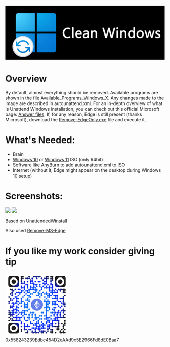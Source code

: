 <p align="center">
  <img src="Banner.png" width="800">
</p>

# Overview
By default, almost everything should be removed. Available programs are shown in the file Available_Programs_Windows_X. Any changes made to the image are described in autounattend.xml. For an in-depth overview of what is Unattend Windows installation, you can check out this official Microsoft page: [Answer files](https://learn.microsoft.com/en-us/windows-hardware/manufacture/desktop/update-windows-settings-and-scripts-create-your-own-answer-file-sxs?view=windows-11). If, for any reason, Edge is still present (thanks Microsoft), download the [Remove-EdgeOnly.exe](https://github.com/ShadowWhisperer/Remove-MS-Edge/blob/main/Remove-EdgeOnly.exe?raw=true) file and execute it.

# What's Needed:
* Brain
* [Windows 10](https://www.microsoft.com/software-download/windows10) or [Windows 11](https://www.microsoft.com/software-download/windows11) ISO (only 64bit)
* Software like [AnyBurn](https://www.anyburn.com/download.php) to add autounattend.xml to ISO
* Internet (without it, Edge might appear on the desktop during Windows 10 setup)

# Screenshots:

<img src="https://i.imgur.com/CGdn6lN.png" width="600">
<img src="https://i.imgur.com/I1njbd2.png" width="600">

Based on [UnattendedWinstall](https://github.com/memstechtips/UnattendedWinstall)

Also used [Remove-MS-Edge](https://github.com/ShadowWhisperer/Remove-MS-Edge?tab=readme-ov-file)


# If you like my work consider giving tip
<img src="https://github.com/MatiDEV-PL/Clean-Windows/blob/main/Donate.png" width="200">
0x558243239Edbc454D2eAAd9c5E2966Fd8dE0Baa7
